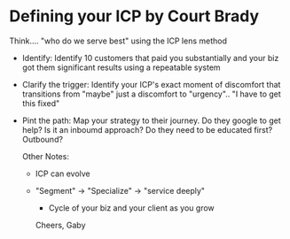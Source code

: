# Defining your ICP by Court Brady

Think.... "who do we serve best" using the ICP lens method

- Identify: Identify 10 customers that paid you substantially and your biz got them significant results using a repeatable system
- Clarify the trigger: Identify your ICP's exact moment of discomfort that transitions from "maybe" just a discomfort to "urgency".. "I have to get this fixed"
- Pint the path: Map your strategy to their journey. Do they google to get help? Is it an inboumd approach? Do they need to be educated first? Outbound?

  Other Notes:
  - ICP can evolve
  - "Segment" -> "Specialize" -> "service deeply"
    - Cycle of your biz and your client as you grow
   
    Cheers,
    Gaby
